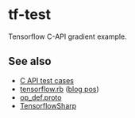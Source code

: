 # tf-test

Tensorflow C-API gradient example.

## See also

* [C API test cases](https://github.com/tensorflow/tensorflow/blob/master/tensorflow/c/c_api_test.cc)
* [tensorflow.rb](https://github.com/somaticio/tensorflow.rb) ([blog pos](https://medium.com/@Arafat./introducing-tensorflow-ruby-api-e77a477ff16e))
* [op\_def.proto](https://github.com/tensorflow/tensorflow/blob/master/tensorflow/core/framework/op_def.proto)
* [TensorflowSharp](https://github.com/migueldeicaza/TensorFlowSharp)
